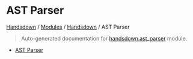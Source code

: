 # AST Parser

[Handsdown](../../README.md#-handsdown---python-documentation-generator) / [Modules](../../MODULES.md#modules) / [Handsdown](../index.md#handsdown) / AST Parser

> Auto-generated documentation for [handsdown.ast_parser](https://github.com/vemel/handsdown/blob/main/handsdown/ast_parser/__init__.py) module.

- [AST Parser](#ast-parser)
